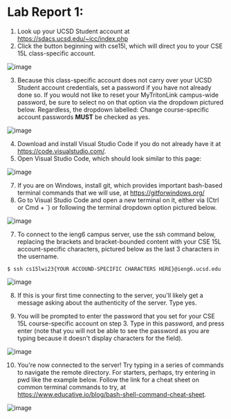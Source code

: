 # Lab Report 1:

1.    Look up your UCSD Student account at https://sdacs.ucsd.edu/~icc/index.php
2.    Click the button beginning with cse15l, which will direct you to your CSE 15L class-specific account.

![image](https://user-images.githubusercontent.com/122490447/211925936-51e5161e-f1a2-42e3-8e0b-09342143405c.png)

3.    Because this class-specific account does not carry over your UCSD Student account credentials, set a password if you have not already done so. If you would not like to reset your MyTritonLink campus-wide password, be sure to select no on that option via the dropdown pictured below. Regardless, the dropdown labelled: Change course-specific account passwords **MUST** be checked as yes.

![image](https://user-images.githubusercontent.com/122490447/211926451-45393696-9b8d-4be3-9a6c-0f50618a0e62.png)

4.    Download and install Visual Studio Code if you do not already have it at https://code.visualstudio.com/.
5.    Open Visual Studio Code, which should look similar to this page:

![image](https://user-images.githubusercontent.com/122490447/211929895-2cbe7da2-7fc4-4f2f-8fae-1136fe079fd7.png)

7.    If you are on Windows, install git, which provides important bash-based terminal commands that we will use, at https://gitforwindows.org/
8.    Go to Visual Studio Code and open a new terminal on it, either via (Ctrl or Cmd + `) or following the terminal dropdown option pictured below.

![image](https://user-images.githubusercontent.com/122490447/211927340-438d33cd-122a-494a-81ad-02028af5888a.png)

7.    To connect to the ieng6 campus server, use the ssh command below, replacing the brackets and bracket-bounded content with your CSE 15L account-specific characters, pictured below as the last 3 characters in the username.
```
$ ssh cs15lwi23{YOUR ACCOUND-SPECIFIC CHARACTERS HERE}@ieng6.ucsd.edu
```
![image](https://user-images.githubusercontent.com/122490447/211927745-5219027d-face-43c0-bd01-5799bad43c29.png)

8.    If this is your first time connecting to the server, you'll likely get a message asking about the authenticity of the server. Type yes.

9.    You will be prompted to enter the password that you set for your CSE 15L course-specific account on step 3. Type in this password, and press enter (note that you will not be able to see the password as you are typing because it doesn't display characters for the field).

![image](https://user-images.githubusercontent.com/122490447/211930201-4316b466-bea3-4de6-bf70-798ac9888ba7.png)

10.    You're now connected to the server! Try typing in a series of commands to navigate the remote directory. For starters, perhaps, try entering in pwd like the example below. Follow the link for a cheat sheet on common terminal commands to try, at https://www.educative.io/blog/bash-shell-command-cheat-sheet.

![image](https://user-images.githubusercontent.com/122490447/211930114-7f830a31-b73d-45eb-82da-07ccabe3fe85.png)
